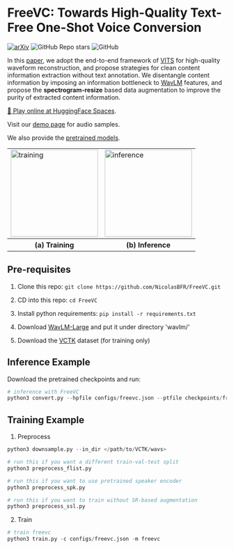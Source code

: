 # FreeVC: Towards High-Quality Text-Free One-Shot Voice Conversion

[![arXiv](https://img.shields.io/badge/arXiv-Paper-<COLOR>.svg)](https://arxiv.org/abs/2210.15418)
![GitHub Repo stars](https://img.shields.io/github/stars/NicolasBFR/FreeVC)
![GitHub](https://img.shields.io/github/license/NicolasBFR/FreeVC)

In this [paper](https://arxiv.org/abs/2210.15418), we adopt the end-to-end framework of [VITS](https://arxiv.org/abs/2106.06103) for high-quality waveform reconstruction, and propose strategies for clean content information extraction without text annotation. We disentangle content information by imposing an information bottleneck to [WavLM](https://arxiv.org/abs/2110.13900) features, and propose the **spectrogram-resize** based data augmentation to improve the purity of extracted content information.

[🤗 Play online at HuggingFace Spaces](https://huggingface.co/spaces/OlaWod/FreeVC).

Visit our [demo page](https://olawod.github.io/FreeVC-demo) for audio samples.

We also provide the [pretrained models](https://1drv.ms/u/s!AnvukVnlQ3ZTx1rjrOZ2abCwuBAh?e=UlhRR5).

<table style="width:100%">
  <tr>
    <td><img src="./resources/train.png" alt="training" height="200"></td>
    <td><img src="./resources/infer.png" alt="inference" height="200"></td>
  </tr>
  <tr>
    <th>(a) Training</th>
    <th>(b) Inference</th>
  </tr>
</table>

## Pre-requisites

1. Clone this repo: `git clone https://github.com/NicolasBFR/FreeVC.git`

2. CD into this repo: `cd FreeVC`

3. Install python requirements: `pip install -r requirements.txt`

4. Download [WavLM-Large](https://github.com/microsoft/unilm/tree/master/wavlm) and put it under directory 'wavlm/'

5. Download the [VCTK](https://datashare.ed.ac.uk/handle/10283/3443) dataset (for training only)

## Inference Example

Download the pretrained checkpoints and run:

```python
# inference with FreeVC
python3 convert.py --hpfile configs/freevc.json --ptfile checkpoints/freevc.pth --txtpath convert.txt --outdir outputs/freevc
```

## Training Example

1. Preprocess

```python
python3 downsample.py --in_dir </path/to/VCTK/wavs>

# run this if you want a different train-val-test split
python3 preprocess_flist.py

# run this if you want to use pretrained speaker encoder
python3 preprocess_spk.py

# run this if you want to train without SR-based augmentation
python3 preprocess_ssl.py
```

2. Train

```python
# train freevc
python3 train.py -c configs/freevc.json -m freevc
```
